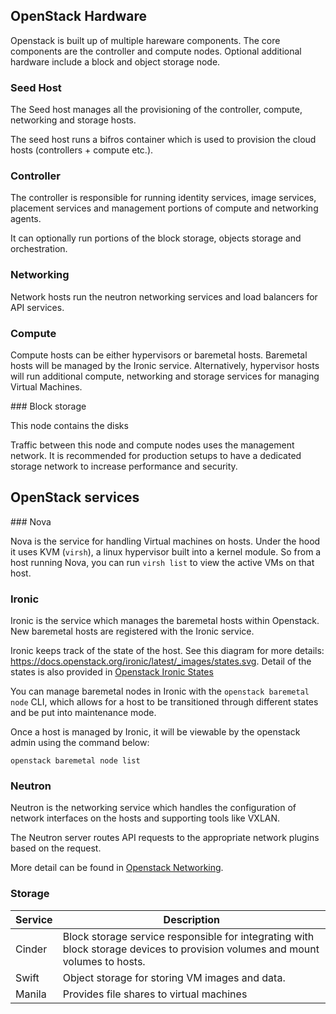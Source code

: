 ## OpenStack Hardware

Openstack is built up of multiple hareware components. The core components are the controller and compute nodes. Optional additional hardware include a block and object storage node.

### Seed Host

The Seed host manages all the provisioning of the controller, compute, networking and storage hosts.

The seed host runs a bifros container which is used to provision the cloud hosts (controllers + compute etc.).

### Controller

The controller is responsible for running identity services, image services, placement services and management portions of compute and networking agents.

It can optionally run portions of the block storage, objects storage and orchestration.

### Networking

Network hosts run the neutron networking services and load balancers for API services.

### Compute

Compute hosts can be either hypervisors or baremetal hosts. Baremetal hosts will be managed by the Ironic service. Alternatively, hypervisor hosts will run additional compute, networking and storage services for managing Virtual Machines.

### Block storage

This node contains the disks

Traffic between this node and compute nodes uses the management network. It is recommended for production setups to have a dedicated storage network to increase performance and security.

## OpenStack services

### Nova

Nova is the service for handling Virtual machines on hosts. Under the hood it uses KVM (`virsh`), a linux hypervisor built into a kernel module. So from a host running Nova, you can run `virsh list` to view the active VMs on that host.

### Ironic

Ironic is the service which manages the baremetal hosts within Openstack. New baremetal hosts are registered with the Ironic service.

Ironic keeps track of the state of the host. See this diagram for more details: https://docs.openstack.org/ironic/latest/_images/states.svg. Detail of the states is also provided in [Openstack Ironic States](./openstack_baremetal_enroll.md)

You can manage baremetal nodes in Ironic with the `openstack baremetal node` CLI, which allows for a host to be transitioned through different states and be put into maintenance mode.

Once a host is managed by Ironic, it will be viewable by the openstack admin using the command below:

```
openstack baremetal node list
```

### Neutron

Neutron is the networking service which handles the configuration of network interfaces on the hosts and supporting tools like VXLAN.

The Neutron server routes API requests to the appropriate network plugins based on the request.

More detail can be found in [Openstack Networking](./openstack_networking.md).

### Storage

| Service | Description                                                                                                                   |
| ------- | ----------------------------------------------------------------------------------------------------------------------------- |
| Cinder  | Block storage service responsible for integrating with block storage devices to provision volumes and mount volumes to hosts. |
| Swift   | Object storage for storing VM images and data.                                                                                |
| Manila  | Provides file shares to virtual machines                                                                                      |
